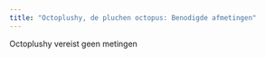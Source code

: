 ```yaml
---
title: "Octoplushy, de pluchen octopus: Benodigde afmetingen"
---
```


<Note>
Octoplushy vereist geen metingen
</Note>
